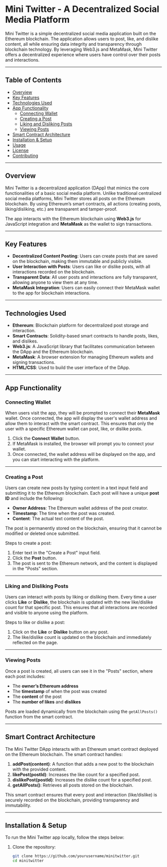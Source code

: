 # Mini Twitter - A Decentralized Social Media Platform

Mini Twitter is a simple decentralized social media application built on the Ethereum blockchain. The application allows users to post, like, and dislike content, all while ensuring data integrity and transparency through blockchain technology. By leveraging Web3.js and MetaMask, Mini Twitter offers a decentralized experience where users have control over their posts and interactions.

---

## Table of Contents

- [Overview](#overview)
- [Key Features](#key-features)
- [Technologies Used](#technologies-used)
- [App Functionality](#app-functionality)
  - [Connecting Wallet](#connecting-wallet)
  - [Creating a Post](#creating-a-post)
  - [Liking and Disliking Posts](#liking-and-disliking-posts)
  - [Viewing Posts](#viewing-posts)
- [Smart Contract Architecture](#smart-contract-architecture)
- [Installation & Setup](#installation--setup)
- [Usage](#usage)
- [License](#license)
- [Contributing](#contributing)

---

## Overview

Mini Twitter is a decentralized application (DApp) that mimics the core functionalities of a basic social media platform. Unlike traditional centralized social media platforms, Mini Twitter stores all posts on the Ethereum blockchain. By using Ethereum’s smart contracts, all actions (creating posts, liking/disliking, etc.) are transparent and tamper-proof.

The app interacts with the Ethereum blockchain using **Web3.js** for JavaScript integration and **MetaMask** as the wallet to sign transactions.

---

## Key Features

- **Decentralized Content Posting**: Users can create posts that are saved on the blockchain, making them immutable and publicly visible.
- **User Interaction with Posts**: Users can like or dislike posts, with all interactions recorded on the blockchain.
- **Transparent Data**: All user posts and interactions are fully transparent, allowing anyone to view them at any time.
- **MetaMask Integration**: Users can easily connect their MetaMask wallet to the app for blockchain interactions.

---

## Technologies Used

- **Ethereum**: Blockchain platform for decentralized post storage and interaction.
- **Smart Contracts**: Solidity-based smart contracts to handle posts, likes, and dislikes.
- **Web3.js**: A JavaScript library that facilitates communication between the DApp and the Ethereum blockchain.
- **MetaMask**: A browser extension for managing Ethereum wallets and signing transactions.
- **HTML/CSS**: Used to build the user interface of the DApp.

---

## App Functionality

### Connecting Wallet

When users visit the app, they will be prompted to connect their **MetaMask** wallet. Once connected, the app will display the user's wallet address and allow them to interact with the smart contract. This ensures that only the user with a specific Ethereum wallet can post, like, or dislike posts.

1. Click the **Connect Wallet** button.
2. If MetaMask is installed, the browser will prompt you to connect your wallet.
3. Once connected, the wallet address will be displayed on the app, and you can start interacting with the platform.

---

### Creating a Post

Users can create new posts by typing content in a text input field and submitting it to the Ethereum blockchain. Each post will have a unique **post ID** and include the following:

- **Owner Address**: The Ethereum wallet address of the post creator.
- **Timestamp**: The time when the post was created.
- **Content**: The actual text content of the post.

The post is permanently stored on the blockchain, ensuring that it cannot be modified or deleted once submitted.

Steps to create a post:
1. Enter text in the "Create a Post" input field.
2. Click the **Post** button.
3. The post is sent to the Ethereum network, and the content is displayed in the "Posts" section.

---

### Liking and Disliking Posts

Users can interact with posts by liking or disliking them. Every time a user clicks **Like** or **Dislike**, the blockchain is updated with the new like/dislike count for that specific post. This ensures that all interactions are recorded and visible to anyone using the platform.

Steps to like or dislike a post:
1. Click on the **Like** or **Dislike** button on any post.
2. The like/dislike count is updated on the blockchain and immediately reflected on the page.

---

### Viewing Posts

Once a post is created, all users can see it in the "Posts" section, where each post includes:
- The **owner’s Ethereum address**
- The **timestamp** of when the post was created
- The **content** of the post
- The **number of likes** and **dislikes**

Posts are loaded dynamically from the blockchain using the `getAllPosts()` function from the smart contract.

---

## Smart Contract Architecture

The Mini Twitter DApp interacts with an Ethereum smart contract deployed on the Ethereum blockchain. The smart contract handles:

1. **addPost(content)**: A function that adds a new post to the blockchain with the provided content.
2. **likePost(postId)**: Increases the like count for a specified post.
3. **dislikePost(postId)**: Increases the dislike count for a specified post.
4. **getAllPosts()**: Retrieves all posts stored on the blockchain.

This smart contract ensures that every post and interaction (like/dislike) is securely recorded on the blockchain, providing transparency and immutability.

---

## Installation & Setup

To run the Mini Twitter app locally, follow the steps below:

1. Clone the repository:
   ```bash
   git clone https://github.com/yourusername/minitwitter.git
   cd minitwitter
